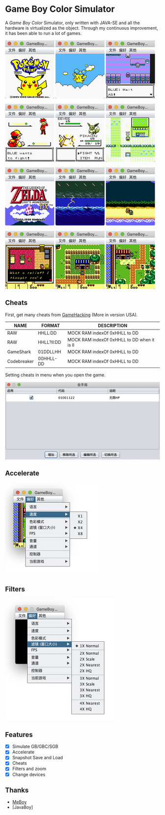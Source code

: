 Game Boy Color Simulator
=========
A *Game Boy Color* Simulator, only written with JAVA-SE and all the hardware is virtualized as the object. Through my continuous improvement, it has been able to run a lot of games.

![image](images/11.png)
![image](images/12.png)
![image](images/13.png)

![image](images/14.png)
![image](images/15.png)
![image](images/16.png)


![image](images/21.png)
![image](images/22.png)
![image](images/23.png)

![image](images/24.png)
![image](images/25.png)
![image](images/26.png)



Cheats
-----

First, get many cheats from [GameHacking](https://gamehacking.org/?sys=gb) (More in version USA).

| NAME | FORMAT | DESCRIPTION |
| ---- | ---- | ---- |
| RAW | HHLL:DD | MOCK RAM indexOf 0xHHLL to DD |
| RAW | HHLL?II:DD | MOCK RAM indexOf 0xHHLL to DD when it is II |
| GameShark | 01DDLLHH | MOCK RAM indexOf 0xHHLL to DD |
| Codebreaker | 00HHLL-DD | MOCK RAM indexOf 0xHHLL to DD |

Setting cheats in menu when you open the game.

![image](images/o3.png)

Accelerate
----
![image](images/o1.png)

Filters
----
![image](images/o2.png)

Features
----
- [x] Simulate GB/GBC/SGB
- [x] Accelerate
- [x] Snapshot Save and Load
- [x] Cheats
- [x] Filters and zoom
- [x] Change devices

Thanks
----
- [MeBoy](http://www.arktos.se/meboy/)
- [JavaBoy]
